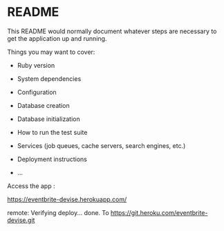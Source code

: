 # README

This README would normally document whatever steps are necessary to get the
application up and running.

Things you may want to cover:

* Ruby version

* System dependencies

* Configuration

* Database creation

* Database initialization

* How to run the test suite

* Services (job queues, cache servers, search engines, etc.)

* Deployment instructions

* ...



Access the app : 

https://eventbrite-devise.herokuapp.com/ 


remote: Verifying deploy... done.
To https://git.heroku.com/eventbrite-devise.git

